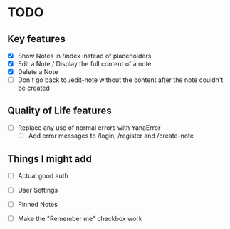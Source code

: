 # TODO

## Key features

- [x] Show Notes in /index instead of placeholders
- [x] Edit a Note / Display the full content of a note
- [x] Delete a Note
- [ ] Don't go back to /edit-note without the content after the note couldn't be created

## Quality of Life features

- [ ] Replace any use of normal errors with YanaError
    - [ ] Add error messages to /login, /register and /create-note

## Things I might add

- [ ] Actual good auth
- [ ] User Settings
- [ ] Pinned Notes
- [ ] Make the "Remember me" checkbox work

